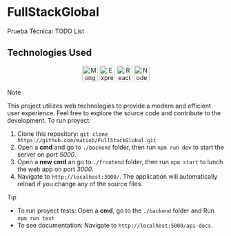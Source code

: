 # FullStackGlobal
Prueba Técnica: TODO List

## Technologies Used
<div align="center" dir="auto">
<a href="https://www.mongodb.com/" target="_blank" rel="noreferrer"><img src="https://raw.githubusercontent.com/danielcranney/readme-generator/main/public/icons/skills/mongodb-colored.svg" width="36" height="36" alt="MongoDB" /></a>
<a href="https://expressjs.com/" target="_blank" rel="noreferrer"><img src="https://raw.githubusercontent.com/danielcranney/readme-generator/main/public/icons/skills/express-colored.svg" width="36" height="36" alt="Express" /></a>
<a href="https://reactjs.org/" target="_blank" rel="noreferrer"><img src="https://raw.githubusercontent.com/danielcranney/readme-generator/main/public/icons/skills/react-colored.svg" width="36" height="36" alt="React" /></a>
<a href="https://nodejs.org/en/" target="_blank" rel="noreferrer"><img src="https://raw.githubusercontent.com/danielcranney/readme-generator/main/public/icons/skills/nodejs-colored.svg" width="36" height="36" alt="NodeJS" /></a>
</div>

>[!NOTE]
>This project utilizes web technologies to provide a modern and efficient user experience. Feel free to explore the source code and contribute to the development.
>To run proyect:
>1. Clone this repository: `git clone https://github.com/matiob/FullStackGlobal.git`
>2. Open a **cmd** and go to `./backend` folder, then run `npm run dev` to start the server on port *5000*.
>3. Open a **new cmd** an go to `./frontend` folder, then run `npm start` to lunch the web app on port *3000*.
>4. Navigate to `http://localhost:3000/`. The application will automatically reload if you change any of the source files.

>[!TIP]
>* To run proyect tests:
>Open a **cmd**, go to the `./backend` folder and Run `npm run test`
>* To see documentation:
>Navigate to `http://localhost:5000/api-docs`.
